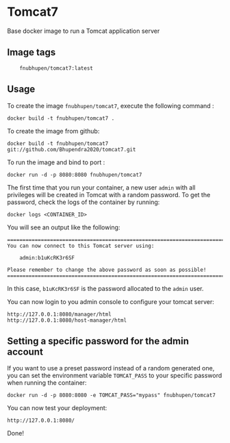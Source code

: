 Tomcat7
=======
Base docker image to run a Tomcat application server


Image tags
----------
```
    fnubhupen/tomcat7:latest
```
Usage
-----

To create the image `fnubhupen/tomcat7`, execute the following command :

    docker build -t fnubhupen/tomcat7 .
    
To create the image from github:

    docker build -t fnubhupen/tomcat7 git://github.com/Bhupendra2020/tomcat7.git

To run the image and bind to port :

    docker run -d -p 8080:8080 fnubhupen/tomcat7



The first time that you run your container, a new user `admin` with all privileges 
will be created in Tomcat with a random password. To get the password, check the logs
of the container by running:

    docker logs <CONTAINER_ID>

You will see an output like the following:

    ========================================================================
    You can now connect to this Tomcat server using:

        admin:b1uKcRK3r6SF

    Please remember to change the above password as soon as possible!
    ========================================================================

In this case, `b1uKcRK3r6SF` is the password allocated to the `admin` user.

You can now login to you admin console to configure your tomcat server:

    http://127.0.0.1:8080/manager/html
    http://127.0.0.1:8080/host-manager/html


Setting a specific password for the admin account
-------------------------------------------------

If you want to use a preset password instead of a random generated one, you can
set the environment variable `TOMCAT_PASS` to your specific password when running the container:

    docker run -d -p 8080:8080 -e TOMCAT_PASS="mypass" fnubhupen/tomcat7

You can now test your deployment:

    http://127.0.0.1:8080/

Done!
